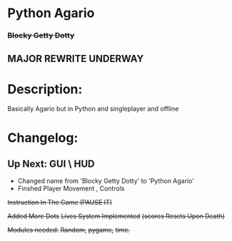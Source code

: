 # Python Agario
### ~~Blocky Getty Dotty~~

## MAJOR REWRITE UNDERWAY

# Description:

  Basically Agario but in Python and singleplayer and offline
  


# Changelog:
## Up Next: GUI \ HUD
- Changed name from 'Blocky Getty Dotty' to 'Python Agario'
- Finshed Player Movement , Controls



~~Instruction In The Game   (PAUSE IT)~~


~~Added More Dots~~
~~Lives System Implemented~~
~~(scores Resets Upon Death)~~

~~Modules needed:~~
~~Random,~~
~~pygame,~~
~~time.~~

